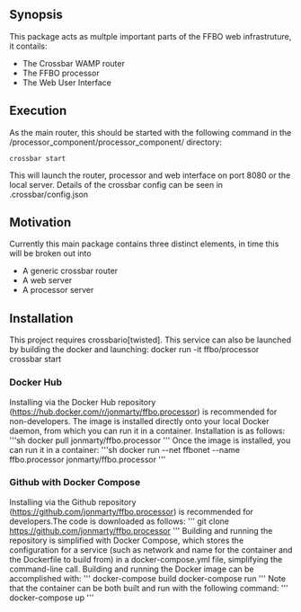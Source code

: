 ## Synopsis

This package acts as multple important parts of the FFBO web infrastruture, it contails:
* The Crossbar WAMP router
* The FFBO processor
* The Web User Interface

## Execution

As the main router, this should be started with the following command in the /processor_component/processor_component/ directory:

	crossbar start
	
This will launch the router, processor and web interface on port 8080 or the local server. Details of the crossbar config can be seen in .crossbar/config.json

## Motivation

Currently this main package contains three distinct elements, in time this will be broken out into

* A generic crossbar router
* A web server
* A processor server

## Installation

This project requires crossbario[twisted]. This service can also be launched by building the docker and launching:
	docker run -it ffbo/processor crossbar start

### Docker Hub

Installing via the Docker Hub repository (https://hub.docker.com/r/jonmarty/ffbo.processor) is recommended for non-developers. The image is installed directly onto your local Docker daemon, from which you can run it in a container. Installation is as follows:
'''sh
docker pull jonmarty/ffbo.processor
'''
Once the image is installed, you can run it in a container:
'''sh
docker run --net ffbonet --name ffbo.processor jonmarty/ffbo.processor
'''

### Github with Docker Compose

Installing via the Github repository (https://github.com/jonmarty/ffbo.processor) is recommended for developers.The code is downloaded as follows:
'''
git clone https://github.com/jonmarty/ffbo.processor
'''
Building and running the repository is simplified with Docker Compose, which stores the configuration for a service (such as network and name for the container and the Dockerfile to build from) in a docker-compose.yml file, simplifying the command-line call. Building and running the Docker image can be accomplished with:
'''
docker-compose build <service-name>
docker-compose run <service-name>
'''
Note that the container can be both built and run with the following command:
'''
docker-compose up <service-name>
'''
